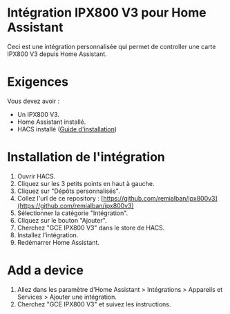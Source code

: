 # Intégration IPX800 V3 pour Home Assistant

Ceci est une intégration personnalisée qui permet de controller une carte IPX800 V3 depuis Home Assistant.

# Exigences
Vous devez avoir :
- Un IPX800 V3.
- Home Assistant installé.
- HACS installé ([Guide d'installation](https://hacs.xyz/docs/setup/download/))

# Installation de l'intégration
1. Ouvrir HACS.
2. Cliquez sur les 3 petits points en haut à gauche.
3. Cliquez sur "Dépôts personnalisés".
4. Collez l'url de ce repository : [https://github.com/remialban/ipx800v3](https://github.com/remialban/ipx800v3)
5. Sélectionner la catégorie "Intégration".
6. Cliquez sur le bouton "Ajouter".
7. Cherchez "GCE IPX800 V3" dans le store de HACS.
8. Installez l'intégration.
7. Redémarrer Home Assistant.

# Add a device
1. Allez dans les paramètre d'Home Assistant > Intégrations > Appareils et Services > Ajouter une intégration.
2. Cherchez "GCE IPX800 V3" et suivez les instructions.
